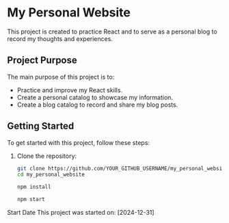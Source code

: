 # My Personal Website

This project is created to practice React and to serve as a personal blog to record my thoughts and experiences.

## Project Purpose

The main purpose of this project is to:
- Practice and improve my React skills.
- Create a personal catalog to showcase my information.
- Create a blog catalog to record and share my blog posts.


## Getting Started

To get started with this project, follow these steps:

1. Clone the repository:
   ```sh
   git clone https://github.com/YOUR_GITHUB_USERNAME/my_personal_website.git
   cd my_personal_website

   npm install

   npm start

Start Date
This project was started on: [2024-12-31]

